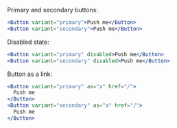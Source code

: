 Primary and secondary buttons:

```jsx
<Button variant="primary">Push me</Button>
<Button variant="secondary">Push me</Button>
```

Disabled state:

```jsx
<Button variant="primary" disabled>Push me</Button>
<Button variant="secondary" disabled>Push me</Button>
```

Button as a link:

```jsx
<Button variant="primary" as="a" href="/">
  Push me
</Button>
<Button variant="secondary" as="a" href="/">
  Push me
</Button>
```
